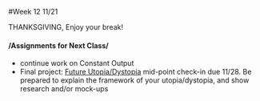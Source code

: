 #Week 12 11/21

THANKSGIVING, Enjoy your break!

#### /Assignments for Next Class/

* continue work on Constant Output 
* Final project: [Future Utopia/Dystopia](future.md) mid-point check-in due 11/28. Be prepared to explain the framework of your utopia/dystopia, and show research and/or mock-ups  
